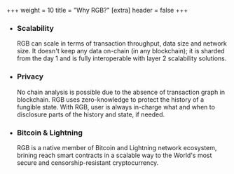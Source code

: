 +++
weight = 10
title = "Why RGB?"
[extra]
header = false
+++

* ### Scalability

  RGB can scale in terms of transaction throughput, data size and network size.
  It doesn't keep any data on-chain (in any blockchain); it is sharded from the
  day 1 and is fully interoperable with layer 2 scalability solutions.

* ### Privacy

  No chain analysis is possible due to the absence of transaction graph in 
  blockchain. RGB uses zero-knowledge to protect the history of a fungible state.
  With RGB, user is always in-charge what and when to disclosure parts of the 
  history and state, if needed.

* ### Bitcoin & Lightning

  RGB is a native member of Bitcoin and Lightning network ecosystem, brining
  reach smart contracts in a scalable way to the World's most secure and
  censorship-resistant cryptocurrency.

